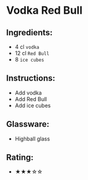 # Vodka Red Bull

## Ingredients:
- 4 cl `vodka`
- 12 cl `Red Bull`
- 8 `ice cubes`

## Instructions:
- Add vodka
- Add Red Bull
- Add ice cubes

## Glassware:
- Highball glass

## Rating:
- ★★★☆☆